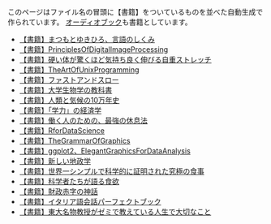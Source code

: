 このページはファイル名の冒頭に【書籍】をついているものを並べた自動生成で作られています。
[オーディオブック](オーディオブック.md)も書籍としています。

- [【書籍】まつもとゆきひろ、言語のしくみ](【書籍】まつもとゆきひろ、言語のしくみ.md)
- [【書籍】PrinciplesOfDigitalImageProcessing](【書籍】PrinciplesOfDigitalImageProcessing.md)
- [【書籍】硬い体が驚くほど気持ち良く伸びる自重ストレッチ](【書籍】硬い体が驚くほど気持ち良く伸びる自重ストレッチ.md)
- [【書籍】TheArtOfUnixProgramming](【書籍】TheArtOfUnixProgramming.md)
- [【書籍】ファストアンドスロー](【書籍】ファストアンドスロー.md)
- [【書籍】大学生物学の教科書](【書籍】大学生物学の教科書.md)
- [【書籍】人類と気候の10万年史](【書籍】人類と気候の10万年史.md)
- [【書籍】「学力」の経済学](【書籍】「学力」の経済学.md)
- [【書籍】働く人のための、最強の休息法](【書籍】働く人のための、最強の休息法.md)
- [【書籍】RforDataScience](【書籍】RforDataScience.md)
- [【書籍】TheGrammarOfGraphics](【書籍】TheGrammarOfGraphics.md)
- [【書籍】ggplot2、ElegantGraphicsForDataAnalysis](【書籍】ggplot2、ElegantGraphicsForDataAnalysis.md)
- [【書籍】新しい地政学](【書籍】新しい地政学.md)
- [【書籍】世界一シンプルで科学的に証明された究極の食事](【書籍】世界一シンプルで科学的に証明された究極の食事.md)
- [【書籍】科学者たちが語る食欲](【書籍】科学者たちが語る食欲.md)
- [【書籍】財政赤字の神話](【書籍】財政赤字の神話.md)
- [【書籍】イタリア語会話パーフェクトブック](【書籍】イタリア語会話パーフェクトブック.md)
- [【書籍】東大名物教授がゼミで教えている人生で大切なこと](【書籍】東大名物教授がゼミで教えている人生で大切なこと.md)
